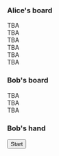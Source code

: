 <html>

<body>


  <script>
    alert( 'Welcome to ALS!' );
  </script>

<div id="AlicesBoard"> 
<h3>Alice's board </h3> 
<div id="AlicesBoard1">TBA</div>
<div id="AlicesBoard2">TBA</div>
<div id="AlicesBoard3">TBA</div>
</div>
<div id="theatres">
<div id="theatre1">TBA</div>
<div id="theatre2">TBA</div>
<div id="theatre3">TBA</div>
</div>
<div id="BobsBoard"> 
<h3>Bob's board</h3> 
<div id="BobsBoard1">TBA</div>
<div id="BobsBoard2">TBA</div>
<div id="BobsBoard3">TBA</div>
</div>

<div  id="BobsHand"> 
<h3>Bob's hand</h3>
 </div >

  <button onclick="startFunc()"> Start </button>

  <script> 
    function startFunc(){
        document.getElementById("theatre1").innerHTML = "AIR";
        document.getElementById("theatre2").innerHTML = "LAND";
        document.getElementById("theatre3").innerHTML = "AIR";
        document.getElementById("BobsHand").innerHTML = "[6 cards]";
    }
    </script>

</body>

</html>
